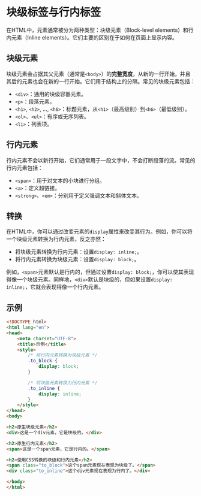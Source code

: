 # 块级标签与行内标签

在HTML中，元素通常被分为两种类型：块级元素（Block-level elements）和行内元素（Inline elements）。它们主要的区别在于如何在页面上显示内容。

## 块级元素

块级元素会占据其父元素（通常是`<body>`）的**完整宽度**，从新的一行开始，并且其后的元素也会在新的一行开始。它们用于结构上的分隔。常见的块级元素包括：

- `<div>`：通用的块级容器元素。
- `<p>`：段落元素。
- `<h1>`, `<h2>`, ..., `<h6>`：标题元素，从`<h1>`（最高级别）到`<h6>`（最低级别）。
- `<ol>`、`<ul>`：有序或无序列表。
- `<li>`：列表项。

## 行内元素

行内元素不会以新行开始，它们通常用于一段文字中，不会打断段落的流。常见的行内元素包括：

- `<span>`：用于对文本的小块进行分组。
- `<a>`：定义超链接。
- `<strong>`、`<em>`：分别用于定义强调文本和斜体文本。

## 转换

在HTML中，你可以通过改变元素的`display`属性来改变其行为。例如，你可以将一个块级元素转换为行内元素，反之亦然：

- 将块级元素转换为行内元素：设置`display: inline;`。
- 将行内元素转换为块级元素：设置`display: block;`。

例如，`<span>`元素默认是行内的，但通过设置`display: block;`，你可以使其表现得像一个块级元素。同样地，`<div>`默认是块级的，但如果设置`display: inline;`，它就会表现得像一个行内元素。

## 示例

```html
<!DOCTYPE html>
<html lang="en">
<head>
    <meta charset="UTF-8">
    <title>示例</title>
    <style>
        /* 将行内元素转换为块级元素 */
        .to_block {
            display: block;
        }

        /* 将块级元素转换为行内元素 */
        .to_inline {
            display: inline;
        }
    </style>
</head>
<body>

<h2>原生块级元素</h2>
<div>这是一个div元素，它是块级的。</div>

<h2>原生行内元素</h2>
<span>这是一个span元素，它是行内的。</span>

<h2>使用CSS转换的块级和行内元素</h2>
<span class="to_block">这个span元素现在表现为块级了。</span>
<div class="to_inline">这个div元素现在表现为行内了。</div>

</body>
</html>
```
